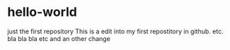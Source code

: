 # hello-world
just the first repository
This is a edit into my first repostitory in github.
etc.
bla bla bla
etc and an other change

